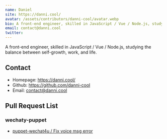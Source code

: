 ```yaml
---
name: Daniel  
site: https://danni.cool/
avatar: /assets/contributors/danni-cool/avatar.webp
bio: A front-end engineer, skilled in JavaScript / Vue / Node.js, studying the balance between self-growth, work, and life.
email: contact@danni.cool
twitter: 
---
```


 A front-end engineer, skilled in JavaScript / Vue / Node.js, studying the balance between self-growth, work, and life.

## Contact

- Homepage: <https://danni.cool/>
- Github: <https://github.com/danni-cool>
- Email: <contact@danni.cool>

## Pull Request List

### wechaty-puppet

- [puppet-wechat4u / Fix voice msg error](https://github.com/wechaty/puppet-wechat4u/pull/67)
